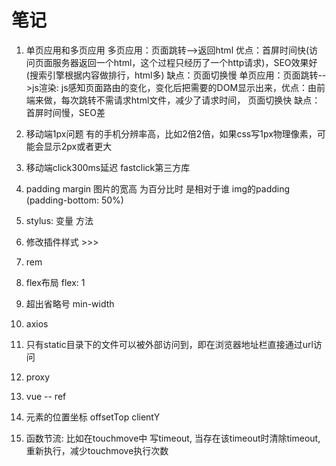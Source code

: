 # 笔记

1. 单页应用和多页应用
   多页应用：页面跳转-->返回html 优点：首屏时间快(访问页面服务器返回一个html，这个过程只经历了一个http请求)，SEO效果好(搜索引擎根据内容做排行，html多) 缺点：页面切换慢
   单页应用：页面跳转-->js渲染: js感知页面路由的变化，变化后把需要的DOM显示出来，优点：由前端来做，每次跳转不需请求html文件，减少了请求时间， 页面切换快 缺点：首屏时间慢，SEO差

2. 移动端1px问题
   有的手机分辨率高，比如2倍2倍，如果css写1px物理像素，可能会显示2px或者更大

3. 移动端click300ms延迟
   fastclick第三方库

4. padding margin 图片的宽高 为百分比时 是相对于谁 img的padding
   (padding-bottom: 50%)

5. stylus: 变量 方法

6. 修改插件样式 >>>

7. rem

8. flex布局 flex: 1

9. 超出省略号 min-width

10. axios 

11. 只有static目录下的文件可以被外部访问到，即在浏览器地址栏直接通过url访问

12. proxy

13. vue -- ref

14. 元素的位置坐标 offsetTop clientY

15. 函数节流: 比如在touchmove中 写timeout, 当存在该timeout时清除timeout, 重新执行，减少touchmove执行次数